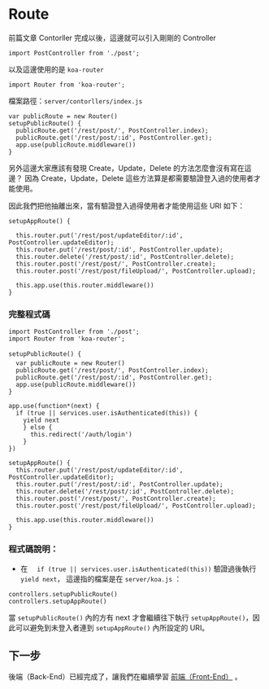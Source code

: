 # Route


前篇文章 Contorller 完成以後，這邊就可以引入剛剛的 Controller

```import PostController from './post';```

以及這邊使用的是 `koa-router`

```import Router from 'koa-router';```


檔案路徑：`server/contorllers/index.js`

```
var publicRoute = new Router()
setupPublicRoute() {
  publicRoute.get('/rest/post/', PostController.index);
  publicRoute.get('/rest/post/:id', PostController.get);
  app.use(publicRoute.middleware())
}
```

另外這邊大家應該有發現 Create，Update，Delete 的方法怎麼會沒有寫在這邊？
因為 Create，Update，Delete 這些方法算是都需要驗證登入過的使用者才能使用。


因此我們把他抽離出來，當有驗證登入過得使用者才能使用這些 URI 如下：


```
setupAppRoute() {

  this.router.put('/rest/post/updateEditor/:id', PostController.updateEditor);
  this.router.put('/rest/post/:id', PostController.update);
  this.router.delete('/rest/post/:id', PostController.delete);
  this.router.post('/rest/post/', PostController.create);
  this.router.post('/rest/post/fileUpload/', PostController.upload);

  this.app.use(this.router.middleware())
}
```

### 完整程式碼
```
import PostController from './post';
import Router from 'koa-router';

setupPublicRoute() {
  var publicRoute = new Router()
  publicRoute.get('/rest/post/', PostController.index);
  publicRoute.get('/rest/post/:id', PostController.get);
  app.use(publicRoute.middleware())
}

app.use(function*(next) {
  if (true || services.user.isAuthenticated(this)) {
    yield next
    } else {
      this.redirect('/auth/login')
    }
})

setupAppRoute() {
  this.router.put('/rest/post/updateEditor/:id', PostController.updateEditor);
  this.router.put('/rest/post/:id', PostController.update);
  this.router.delete('/rest/post/:id', PostController.delete);
  this.router.post('/rest/post/', PostController.create);
  this.router.post('/rest/post/fileUpload/', PostController.upload);

  this.app.use(this.router.middleware())
}
```

### 程式碼說明：
* 在 `  if (true || services.user.isAuthenticated(this))` 驗證過後執行 `yield next`，
這邊指的檔案是在 `server/koa.js` ：
```
controllers.setupPublicRoute()
controllers.setupAppRoute()
```
當 `setupPublicRoute()` 內的方有 next 才會繼續往下執行 `setupAppRoute()`，因此可以避免到未登入者連到 `setupAppRoute()` 內所設定的 URI。

## 下一步
後端（Back-End）已經完成了，讓我們在繼續學習 [前端（Front-End）](../Front-End.html) 。
